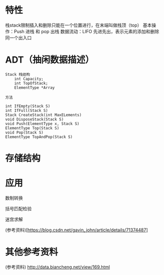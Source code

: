 # 特性
栈stack限制插入和删除只能在一个位置进行，在末端叫做栈顶（top）
基本操作：Push 进栈 和 pop 出栈
数据流动：LIFO 先进先出，表示元素的添加和删除同一个出入口



# ADT（抽闲数据描述）
```
Stack 栈结构
    int Capacity;
    int TopOfStack;
    ElementType *Array

方法

int IfEmpty(Stack S)
int IfFull(Stack S)
Stack CreateStack(int MaxELements)
void DisposeStack(Stack S)
void Push(ElementType x, Stack S)
ElementType Top(Stack S)
void Pop(Stack S)
ElementType TopAndPop(Stack S)
```

# 存储结构

# 应用
数制转换

括号匹配检验

迷宫求解

(参考资料)[https://blog.csdn.net/gavin_john/article/details/71374487]


# 其他参考资料

(参考资料) http://data.biancheng.net/view/169.html